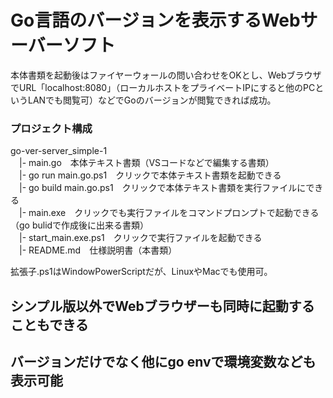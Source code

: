 # Go言語のバージョンを表示するWebサーバーソフト
本体書類を起動後はファイヤーウォールの問い合わせをOKとし、WebブラウザでURL「localhost:8080」（ローカルホストをプライベートIPにすると他のPCというLANでも閲覧可）などでGoのバージョンが閲覧できれば成功。

### プロジェクト構成
go-ver-server_simple-1  
　|- main.go　本体テキスト書類（VSコードなどで編集する書類）  
　|- go run main.go.ps1　クリックで本体テキスト書類を起動できる  
　|- go build main.go.ps1　クリックで本体テキスト書類を実行ファイルにできる  
　|- main.exe　クリックでも実行ファイルをコマンドプロンプトで起動できる（go bulidで作成後に出来る書類）  
　|- start_main.exe.ps1　クリックで実行ファイルを起動できる  
　|- README.md　仕様説明書（本書類）  
<p>拡張子.ps1はWindowPowerScriptだが、LinuxやMacでも使用可。</p>

## シンプル版以外でWebブラウザーも同時に起動することもできる
## バージョンだけでなく他にgo envで環境変数なども表示可能
